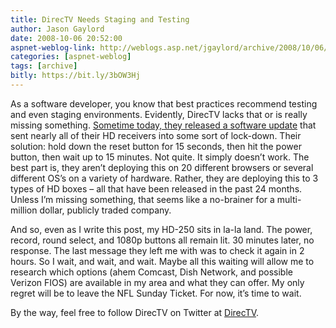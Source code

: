 ```yaml
---
title: DirecTV Needs Staging and Testing
author: Jason Gaylord
date: 2008-10-06 20:52:00
aspnet-weblog-link: http://weblogs.asp.net/jgaylord/archive/2008/10/06/directv-needs-staging-and-testing.aspx
categories: [aspnet-weblog]
tags: [archive]
bitly: https://bit.ly/3bOW3Hj
---
```


As a software developer, you know that best practices recommend testing and even staging environments. Evidently, DirecTV lacks that or is really missing something. [Sometime today, they released a software update](http://www.dbstalk.com/showthread.php?t=141719) that sent nearly all of their HD receivers into some sort of lock-down. Their solution: hold down the reset button for 15 seconds, then hit the power button, then wait up to 15 minutes. Not quite. It simply doesn’t work. The best part is, they aren’t deploying this on 20 different browsers or several different OS’s on a variety of hardware. Rather, they are deploying this to 3 types of HD boxes – all that have been released in the past 24 months. Unless I’m missing something, that seems like a no-brainer for a multi-million dollar, publicly traded company.

And so, even as I write this post, my HD-250 sits in la-la land. The power, record, round select, and 1080p buttons all remain lit. 30 minutes later, no response. The last message they left me with was to check it again in 2 hours. So I wait, and wait, and wait. Maybe all this waiting will allow me to research which options (ahem Comcast, Dish Network, and possible Verizon FIOS) are available in my area and what they can offer. My only regret will be to leave the NFL Sunday Ticket. For now, it’s time to wait.

By the way, feel free to follow DirecTV on Twitter at [DirecTV](http://twitter.com/DirecTV).